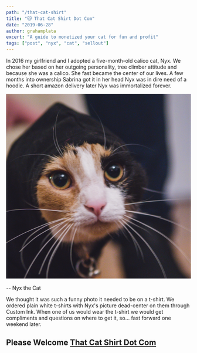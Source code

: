 ```yaml
---
path: "/that-cat-shirt"
title: "🐱 That Cat Shirt Dot Com"
date: "2019-06-28"
author: grahamplata
excert: "A guide to monetized your cat for fun and profit"
tags: ["post", "nyx", "cat", "sellout"]
---
```


In 2016 my girlfriend and I adopted a five-month-old calico cat, Nyx. We chose her based on her outgoing personality, tree climber attitude and because she was a calico. She fast became the center of our lives. A few months into ownership Sabrina got it in her head Nyx was in dire need of a hoodie. A short amazon delivery later Nyx was immortalized forever.

![Nyx](../assets/nyx_the_cat.JPG)

-- Nyx the Cat

We thought it was such a funny photo it needed to be on a t-shirt. We ordered plain white t-shirts with Nyx's picture dead-center on them through Custom Ink. When one of us would wear the t-shirt we would get compliments and questions on where to get it, so... fast forward one weekend later.

## Please Welcome [That Cat Shirt Dot Com](https://thatcatshirt.com/)
